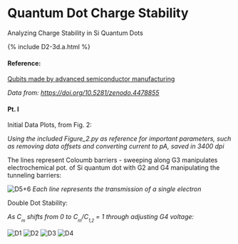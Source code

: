# Quantum Dot Charge Stability
Analyzing Charge Stability in Si Quantum Dots

{% include D2-3d.a.html %}

#### Reference:
[Qubits made by advanced semiconductor manufacturing](https://arxiv.org/abs/2101.12650#)

*Data from: https://doi.org/10.5281/zenodo.4478855*

#### Pt. I 

Initial Data Plots, from Fig. 2:

*Using the included Figure_2.py as reference for important parameters, such as removing data offsets and converting current to pA, saved in 3400 dpi*

The lines represent Coloumb barriers - sweeping along G3 manipulates electrochemical pot. of Si quantum dot with G2 and G4 manipulating the tunneling barriers:

![D5+6](https://github.com/ElishaPhillips/Quantum_Dot_Charge_Stability/blob/6679d233628fa045aa92d779668f77d3ae79c5d0/Graphs/D56.png)
*Each line represents the transmission of a single electron*

Double Dot Stability:

*As C<sub><sub>m</sub></sub> shifts from 0 to C<sub><sub>m</sub></sub>/C<sub><sub>1,2</sub></sub> = 1 through adjusting G4 voltage:*

![D1](https://github.com/ElishaPhillips/Quantum_Dot_Charge_Stability/blob/6679d233628fa045aa92d779668f77d3ae79c5d0/Graphs/D1.png)
![D2](https://github.com/ElishaPhillips/Quantum_Dot_Charge_Stability/blob/6679d233628fa045aa92d779668f77d3ae79c5d0/Graphs/D2.png)
![D3](https://github.com/ElishaPhillips/Quantum_Dot_Charge_Stability/blob/6679d233628fa045aa92d779668f77d3ae79c5d0/Graphs/D3.png)
![D4](https://github.com/ElishaPhillips/Quantum_Dot_Charge_Stability/blob/6679d233628fa045aa92d779668f77d3ae79c5d0/Graphs/D4.png)
